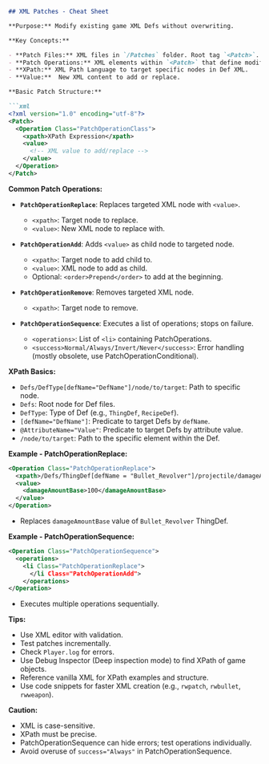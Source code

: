 ```markdown
## XML Patches - Cheat Sheet

**Purpose:** Modify existing game XML Defs without overwriting.

**Key Concepts:**

- **Patch Files:** XML files in `/Patches` folder. Root tag `<Patch>`.
- **Patch Operations:** XML elements within `<Patch>` that define modifications.
- **XPath:** XML Path Language to target specific nodes in Def XML.
- **Value:**  New XML content to add or replace.

**Basic Patch Structure:**

```xml
<?xml version="1.0" encoding="utf-8"?>
<Patch>
  <Operation Class="PatchOperationClass">
    <xpath>XPath Expression</xpath>
    <value>
      <!-- XML value to add/replace -->
    </value>
  </Operation>
</Patch>
```

**Common Patch Operations:**

- **`PatchOperationReplace`**: Replaces targeted XML node with `<value>`.
    - `<xpath>`: Target node to replace.
    - `<value>`: New XML node to replace with.

- **`PatchOperationAdd`**: Adds `<value>` as child node to targeted node.
    - `<xpath>`: Target node to add child to.
    - `<value>`: XML node to add as child.
    - Optional: `<order>Prepend</order>` to add at the beginning.

- **`PatchOperationRemove`**: Removes targeted XML node.
    - `<xpath>`: Target node to remove.

- **`PatchOperationSequence`**: Executes a list of operations; stops on failure.
    - `<operations>`: List of `<li>` containing PatchOperations.
    - `<success>Normal/Always/Invert/Never</success>`: Error handling (mostly obsolete, use PatchOperationConditional).

**XPath Basics:**

- `Defs/DefType[defName="DefName"]/node/to/target`: Path to specific node.
- `Defs`: Root node for Def files.
- `DefType`: Type of Def (e.g., `ThingDef`, `RecipeDef`).
- `[defName="DefName"]`: Predicate to target Defs by `defName`.
- `@AttributeName="Value"`: Predicate to target Defs by attribute value.
- `/node/to/target`: Path to the specific element within the Def.

**Example - PatchOperationReplace:**

```xml
<Operation Class="PatchOperationReplace">
  <xpath>/Defs/ThingDef[defName = "Bullet_Revolver"]/projectile/damageAmountBase</xpath>
  <value>
    <damageAmountBase>100</damageAmountBase>
  </value>
</Operation>
```
- Replaces `damageAmountBase` value of `Bullet_Revolver` ThingDef.

**Example - PatchOperationSequence:**

```xml
<Operation Class="PatchOperationSequence">
  <operations>
    <li Class="PatchOperationReplace">
      </li Class="PatchOperationAdd">
    </operations>
</Operation>
```
- Executes multiple operations sequentially.

**Tips:**

- Use XML editor with validation.
- Test patches incrementally.
- Check `Player.log` for errors.
- Use Debug Inspector (Deep inspection mode) to find XPath of game objects.
- Reference vanilla XML for XPath examples and structure.
- Use code snippets for faster XML creation (e.g., `rwpatch`, `rwbullet`, `rwweapon`).

**Caution:**

- XML is case-sensitive.
- XPath must be precise.
- PatchOperationSequence can hide errors; test operations individually.
- Avoid overuse of `success="Always"` in PatchOperationSequence.
```
